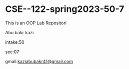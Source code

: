 # CSE--122-spring2023-50-7


This is an OOP Lab Repositori


Abu bakr kazi


intake:50


sec:07


gmail:kaziabubakr41@gmail.com

